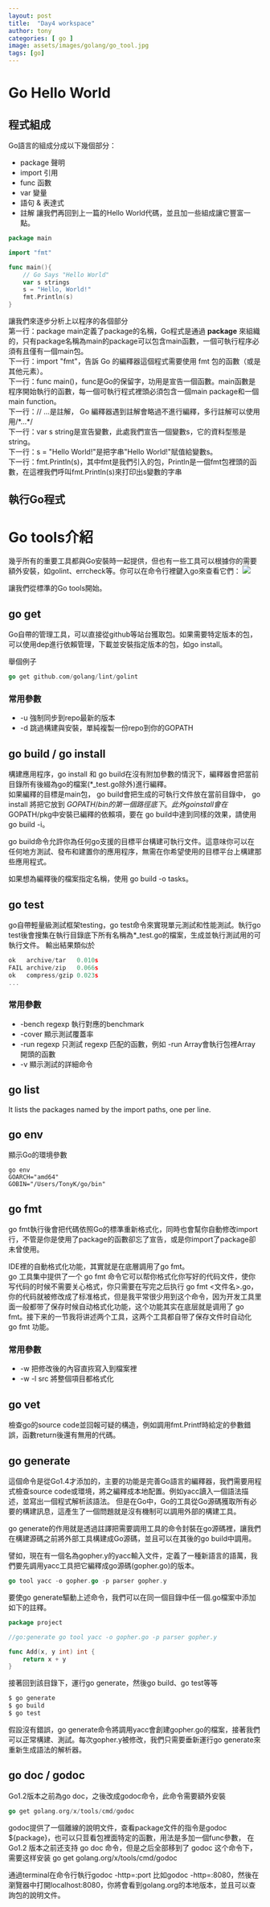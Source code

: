 ```yaml
---
layout: post
title:  "Day4 workspace"
author: tony
categories: [ go ]
image: assets/images/golang/go_tool.jpg
tags: [go]
---
```

# Go Hello World
## 程式組成
Go語言的組成分成以下幾個部分：
- package 聲明
- import 引用
- func 函數
- var 變量
- 語句 & 表達式
- 註解
讓我們再回到上一篇的Hello World代碼，並且加一些組成讓它豐富一點。

```go
package main

import "fmt"

func main(){
    // Go Says "Hello World"
    var s strings
    s = "Hello, World!"
    fmt.Println(s)
}
```
讓我們來逐步分析上以程序的各個部分    
第一行：package main定義了package的名稱，Go程式是通過 **package** 來組織的，只有package名稱為main的package可以包含main函數，一個可執行程序必須有且僅有一個main包。     
下一行：import "fmt"，告訴 Go 的編釋器這個程式需要使用 fmt 包的函數（或是其他元素）。  
下一行：func main()，func是Go的保留字，功用是宣告一個函數。main函數是程序開始執行的函數，每一個可執行程式裡頭必須包含一個main package和一個main function。  
下一行：// ...是註解， Go 編釋器遇到註解會略過不進行編釋，多行註解可以使用用/\*...*/   
下一行：var s string是宣告變數，此處我們宣告一個變數s，它的資料型態是string。  
下一行：s = "Hello World!"是把字串"Hello World!"賦值給變數s。  
下一行：fmt.Println(s)，其中fmt是我們引入的包，Println是一個fmt包裡頭的函數，在這裡我們呼叫fmt.Println(s)來打印出s變數的字串 

## 執行Go程式

# Go tools介紹
幾乎所有的重要工具都與Go安裝時一起提供，但也有一些工具可以根據你的需要額外安裝，如golint、errcheck等。你可以在命令行裡鍵入go來查看它們：
![](https://cdn.learnku.com/build-web-application-with-golang/images/1.1.mac.png?raw=true)

讓我們從標準的Go tools開始。
## go get
Go自帶的管理工具，可以直接從github等站台獲取包。如果需要特定版本的包，可以使用dep進行依賴管理，下載並安裝指定版本的包，如go install。

舉個例子
```go
go get github.com/golang/lint/golint
```
### 常用參數
- -u 強制同步到repo最新的版本  
- -d 跳過構建與安裝，單純複製一份repo到你的GOPATH  
## go build / go install
構建應用程序，go install 和 go build在沒有附加參數的情況下，編釋器會把當前目錄所有後綴為go的檔案(*_test.go除外)進行編釋。  
如果編釋的目標是main包， go build會把生成的可執行文件放在當前目錄中， go install 將把它放到 $GOPATH/bin的第一個路徑底下。  
此外go install會在$GOPATH/pkg中安裝已編釋的依賴項，要在 go build中達到同樣的效果，請使用 go build -i。

go build命令允許你為任何go支援的目標平台構建可執行文件。這意味你可以在任何地方測試、發布和建置你的應用程序，無需在你希望使用的目標平台上構建那些應用程式。

如果想為編釋後的檔案指定名稱，使用 go build -o tasks。

## go test
go自帶輕量級測試框架testing，go test命令來實現單元測試和性能測試。執行go test後會搜集在執行目錄底下所有名稱為*_test.go的檔案，生成並執行測試用的可執行文件。
輸出結果類似於
```go
ok   archive/tar   0.010s
FAIL archive/zip   0.066s
ok   compress/gzip 0.023s
...

```
### 常用參數 
- -bench regexp 執行對應的benchmark
- -cover 顯示測試覆蓋率
- -run regexp 只測試 regexp 匹配的函數，例如 -run Array會執行包裡Array開頭的函數
- -v 顯示測試的詳細命令

## go list
It lists the packages named by the import paths, one per line.

## go env
顯示Go的環境參數
```google cloud
go env
GOARCH="amd64"
GOBIN="/Users/TonyK/go/bin"
```
## go fmt
go fmt執行後會把代碼依照Go的標準重新格式化，同時也會幫你自動修改import行，不管是你是使用了package的函數卻忘了宣告，或是你import了package卻未曾使用。

IDE裡的自動格式化功能，其實就是在底層調用了go fmt。  
go 工具集中提供了一个 go fmt 命令它可以帮你格式化你写好的代码文件，使你写代码的时候不需要关心格式，你只需要在写完之后执行 go fmt <文件名>.go，你的代码就被修改成了标准格式，但是我平常很少用到这个命令，因为开发工具里面一般都带了保存时候自动格式化功能，这个功能其实在底层就是调用了 go fmt。接下来的一节我将讲述两个工具，这两个工具都自带了保存文件时自动化 go fmt 功能。


### 常用參數
- -w 把修改後的內容直拻寫入到檔案裡
- -w -l src 將整個項目都格式化

## go vet
檢查go的source code並回報可疑的構造，例如調用fmt.Printf時給定的參數錯誤，函數return後還有無用的代碼。

## go generate
這個命令是從Go1.4才添加的，主要的功能是完善Go語言的編釋器，我們需要用程式檢查source code或環境，將之編釋成本地配置。例如yacc讀入一個語法描述，並寫出一個程式解析該語法。
但是在Go中，Go的工具從Go源碼獲取所有必要的構建訊息，這產生了一個問題就是沒有機制可以調用外部的構建工具。

go generate的作用就是透過註譯把需要調用工具的命令封裝在go源碼裡，讓我們在構建源碼之前將外部工具構建成Go源碼，並且可以在其後的go build中調用。   
   
譬如，現在有一個名為gopher.y的yacc輸入文件，定義了一種新語言的語萬，我們要先調用yacc工具把它編釋成go源碼(gopher.go)的版本。
```go
go tool yacc -o gopher.go -p parser gopher.y

```

要使go generate驅動上述命令，我們可以在同一個目錄中任一個.go檔案中添加如下的註釋。

```go
package project

//go:generate go tool yacc -o gopher.go -p parser gopher.y

func Add(x, y int) int {
    return x + y
}
```

接著回到該目錄下，運行go generate，然後go build、go test等等
```bash
$ go generate
$ go build
$ go test
```
假設沒有錯誤，go generate命令將調用yacc會創建gopher.go的檔案，接著我們可以正常構建、測試。每次gopher.y被修改，我們只需要垂新運行go generate來重新生成語法的解析器。
## go doc / godoc
Go1.2版本之前為go doc，之後改成godoc命令，此命令需要額外安裝
```go
go get golang.org/x/tools/cmd/godoc
```
godoc提供了一個離線的說明文件，查看package文件的指令是godoc ${package}，也可以只荳看包裡面特定的函數，用法是多加一個func參數，
在 Go1.2 版本之前还支持 go doc 命令，但是之后全部移到了 godoc 这个命令下，需要这样安装 go get golang.org/x/tools/cmd/godoc

通過terminal在命令行執行godoc -http=:port 比如godoc -http=:8080，然後在瀏覽器中打開localhost:8080，你將會看到golang.org的本地版本，並且可以查詢包的說明文件。